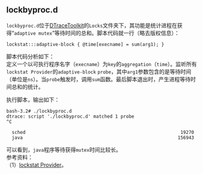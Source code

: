 ## lockbyproc.d
`lockbyproc.d`位于[DTraceToolkit](http://www.brendangregg.com/dtracetoolkit.html)的`Locks`文件夹下，其功能是统计进程在获得“`adaptive mutex`”等待时间的总和。脚本代码就一行（略去版权信息）：

	lockstat:::adaptive-block { @time[execname] = sum(arg1); }

脚本代码分析如下：  
定义一个以可执行程序名字（`execname`）为`key`的`aggregation`（`time`）。监听所有`lockstat Provider`的`adaptive-block` `probe`，其中`arg1`参数包含的是等待时间（单位是`ns`）。当`probe`触发时，调用`sum`函数。最后脚本退出时，产生进程等待时间总和的统计。

执行脚本，输出如下：

	bash-3.2# ./lockbyproc.d
	dtrace: script './lockbyproc.d' matched 1 probe
	^C
	
	  sched                                                         19270
	  java                                                         156943
可以看到，`java`程序等待获得`mutex`时间比较长。  
参考资料：  
（1）[lockstat Provider](http://dtrace.org/guide/chapter18.html)。
